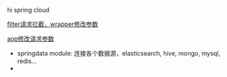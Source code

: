hi spring cloud 



[filter请求拦截，wrapper修改参数](/request_wrapper)



[aop修改请求参数 ](/aop_request)	



- springdata module: 连接各个数据源，elasticsearch, hive, mongo, mysql, redis...
- 